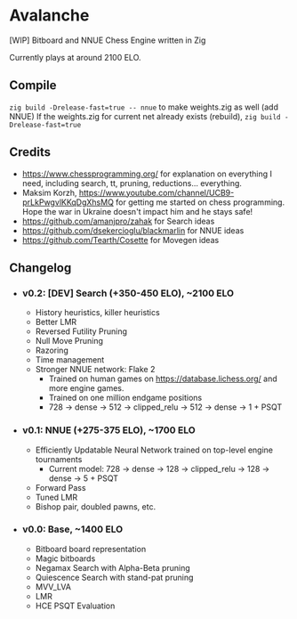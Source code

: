 # Avalanche

[WIP] Bitboard and NNUE Chess Engine written in Zig

Currently plays at around 2100 ELO.

## Compile

`zig build -Drelease-fast=true -- nnue` to make weights.zig as well (add NNUE)
If the weights.zig for current net already exists (rebuild), `zig build -Drelease-fast=true`

## Credits

- https://www.chessprogramming.org/ for explanation on everything I need, including search, tt, pruning, reductions... everything.
- Maksim Korzh, https://www.youtube.com/channel/UCB9-prLkPwgvlKKqDgXhsMQ for getting me started on chess programming. Hope the war in Ukraine doesn't impact him and he stays safe!
- https://github.com/amanjpro/zahak for Search ideas
- https://github.com/dsekercioglu/blackmarlin for NNUE ideas
- https://github.com/Tearth/Cosette for Movegen ideas

## Changelog

- ### v0.2: [DEV] Search  (+350-450 ELO), ~2100 ELO
    - History heuristics, killer heuristics
    - Better LMR
    - Reversed Futility Pruning
    - Null Move Pruning
    - Razoring
    - Time management
    - Stronger NNUE network: Flake 2
        - Trained on human games on https://database.lichess.org/ and more engine games.
        - Trained on one million endgame positions
        - 728 -> dense -> 512 -> clipped_relu -> 512 -> dense -> 1 + PSQT

- ### v0.1: NNUE  (+275-375 ELO), ~1700 ELO
    - Efficiently Updatable Neural Network trained on top-level engine tournaments
        - Current model: 728 -> dense -> 128 -> clipped_relu -> 128 -> dense -> 5 + PSQT
    - Forward Pass
    - Tuned LMR
    - Bishop pair, doubled pawns, etc.

- ### v0.0: Base, ~1400 ELO
    - Bitboard board representation
    - Magic bitboards
    - Negamax Search with Alpha-Beta pruning
    - Quiescence Search with stand-pat pruning
    - MVV_LVA
    - LMR
    - HCE PSQT Evaluation
